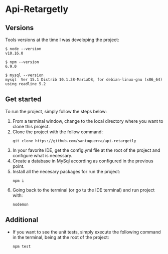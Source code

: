 # Api-Retargetly

## Versions
Tools versions at the time I was developing the project:

    $ node --version
    v10.16.0

    $ npm --version
    6.9.0
    
    $ mysql --version
    mysql  Ver 15.1 Distrib 10.1.38-MariaDB, for debian-linux-gnu (x86_64) using readline 5.2

## Get started
To run the project, simply follow the steps below:
1. From a terminal window, change to the local directory where you want to clone this project.
1. Clone the project with the follow command:
    ```text
    git clone https://github.com/santuguerra/api-retargetly
    ```
1. In your favorite IDE, get the config.yml file at the root of the project and configure what is necessary.
1. Create a database in MySql according as configured in the previous point.
1. Install all the necesary packages for run the project:
    ```text
    npm i
    ```
1. Going back to the terminal (or go tu the IDE terminal) and run project with:
    ```text
    nodemon
    ```
    
## Additional
- If you want to see the unit tests, simply execute the following command in the terminal, being at the root of the project:
    ```text
    npm test
    ```
